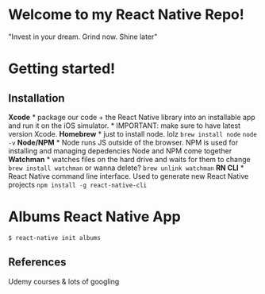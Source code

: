 # Welcome to my React Native Repo!

"Invest in your dream. Grind now. Shine later"

# Getting started!

## Installation
**Xcode**
	* package our code + the React Native library into an installable app and run it on the iOS simulator.
	* IMPORTANT: make sure to have latest version Xcode.
**Homebrew**
	* just to install node. lolz
		`brew install node`
		`node -v`
**Node/NPM**
	* Node runs JS outside of the browser. NPM is used for installing and managing depedencies Node and NPM come together
**Watchman**
	* watches files on the hard drive and waits for them to change
		`brew install watchman` or wanna delete? `brew unlink watchman`
**RN CLI**
	* React Native command line interface. Used to generate new React Native projects
		`npm install -g react-native-cli`


# Albums React Native App
```
$ react-native init albums
```

## References
Udemy courses & lots of googling
